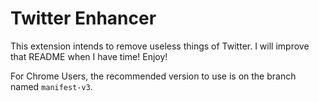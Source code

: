 # Twitter Enhancer

This extension intends to remove useless things of Twitter. I will improve that README when I have time! Enjoy!

For Chrome Users, the recommended version to use is on the branch named `manifest-v3`.
